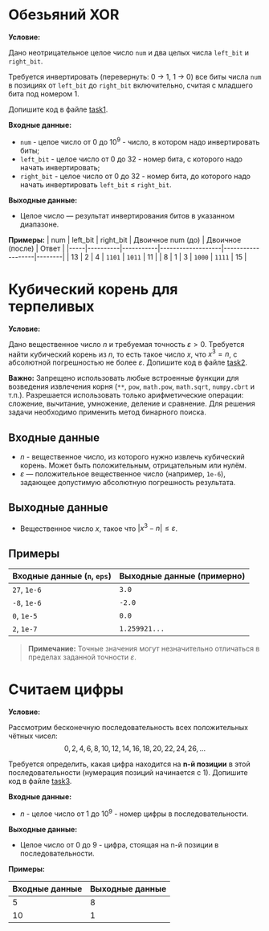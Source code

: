 # Обезьяний XOR

**Условие:**

Дано неотрицательное целое число `num` и два целых числа `left_bit` и `right_bit`.

Требуется инвертировать (перевернуть: 0 → 1, 1 → 0) все биты числа `num` в позициях от `left_bit` до `right_bit` включительно, считая с младшего бита под номером 1.

Допишите код в файле [task1](https://github.com/EvgrafovMichail/python_mipt_dafe_tasks/blob/main/solutions/lesson03/task1.py).

**Входные данные:**

- `num` - целое число от $0$ до $10^9$ - число, в котором надо инвертировать биты;
- `left_bit` - целое число от $0$ до $32$ - номер бита, с которого надо начать инвертировать;
- `right_bit` - целое число от $0$ до $32$ - номер бита, до которого надо начать инвертировать `left_bit` $\le$ `right_bit`.

**Выходные данные:**

- Целое число — результат инвертирования битов в указанном диапазоне.
  
**Примеры:**
| num | left_bit | right_bit | Двоичное num (до) | Двоичное (после)  | Ответ  |
|-----|----------|-----------|-------------------|-------------------|--------|
| 13  | 2        | 4         | `1101`            | `1011`            | 11     |
| 8   | 1        | 3         | `1000`            | `1111`            | 15     |

# Кубический корень для терпеливых

**Условие:**

Дано вещественное число $n$ и требуемая точность $\varepsilon > 0$. Требуется найти кубический корень из $n$, то есть такое число $x$, что $x^3 = n$, с абсолютной погрешностью не более $\varepsilon$. Допишите код в файле [task2](https://github.com/EvgrafovMichail/python_mipt_dafe_tasks/blob/main/solutions/lesson03/task2.py).

**Важно:** Запрещено использовать любые встроенные функции для возведения извлечения корня (`**`, `pow`, `math.pow`, `math.sqrt`, `numpy.cbrt` и т.п.). Разрешается использовать только арифметические операции: сложение, вычитание, умножение, деление и сравнение. Для решения задачи необходимо применить метод бинарного поиска.

## Входные данные

- $n$ - вещественное число, из которого нужно извлечь кубический корень. Может быть положительным, отрицательным или нулём.
- $\varepsilon$ — положительное вещественное число (например, `1e-6`), задающее допустимую абсолютную погрешность результата.

## Выходные данные

- Вещественное число $x$, такое что $|x^3 - n| \leq \varepsilon$.  


## Примеры

| Входные данные (`n`, `eps`) | Выходные данные (примерно)    |
|-----------------------------|-------------------------------|
| `27`, `1e-6`                | `3.0`                         |
| `-8`, `1e-6`                | `-2.0`                        |
| `0`, `1e-5`                 | `0.0`                         |
| `2`, `1e-7`                 | `1.259921...`                 |

> **Примечание:** Точные значения могут незначительно отличаться в пределах заданной точности $\varepsilon$.

# Считаем цифры

**Условие:**

Рассмотрим бесконечную последовательность всех положительных чётных чисел:  
$$0, 2, 4, 6, 8, 10, 12, 14, 16, 18, 20, 22, 24, 26, ...$$

Требуется определить, какая цифра находится на **n-й позиции** в этой последовательности (нумерация позиций начинается с $1$). Допишите код в файле [task3](https://github.com/EvgrafovMichail/python_mipt_dafe_tasks/blob/main/solutions/lesson03/task3.py).

**Входные данные:**

- $n$ - целое число от $1$ до $10^9$ - номер цифры в последовательности.

**Выходные данные:**

- Целое число от $0$ до $9$ - цифра, стоящая на n-й позиции в последовательности.

**Примеры:**

| Входные данные  | Выходные данные |
|-----------------|-----------------|
| 5               | 8               |
| 10              | 1               |




